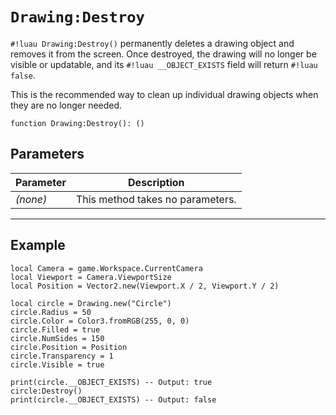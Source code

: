 # `Drawing:Destroy`

`#!luau Drawing:Destroy()` permanently deletes a drawing object and removes it from the screen. Once destroyed, the drawing will no longer be visible or updatable, and its `#!luau __OBJECT_EXISTS` field will return `#!luau false`.

This is the recommended way to clean up individual drawing objects when they are no longer needed.

```luau
function Drawing:Destroy(): ()
```

## Parameters

| Parameter | Description                      |
|-----------|----------------------------------|
| *(none)*  | This method takes no parameters. |

---

## Example

```luau title="Creating a circle and destroying the drawing object" linenums="1"
local Camera = game.Workspace.CurrentCamera
local Viewport = Camera.ViewportSize
local Position = Vector2.new(Viewport.X / 2, Viewport.Y / 2)

local circle = Drawing.new("Circle")
circle.Radius = 50
circle.Color = Color3.fromRGB(255, 0, 0)
circle.Filled = true
circle.NumSides = 150
circle.Position = Position
circle.Transparency = 1
circle.Visible = true

print(circle.__OBJECT_EXISTS) -- Output: true
circle:Destroy()
print(circle.__OBJECT_EXISTS) -- Output: false
```
